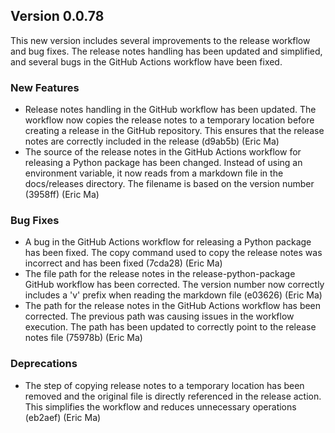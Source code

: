 ## Version 0.0.78

This new version includes several improvements to the release workflow and bug fixes. The release notes handling has been updated and simplified, and several bugs in the GitHub Actions workflow have been fixed.

### New Features

- Release notes handling in the GitHub workflow has been updated. The workflow now copies the release notes to a temporary location before creating a release in the GitHub repository. This ensures that the release notes are correctly included in the release (d9ab5b) (Eric Ma)
- The source of the release notes in the GitHub Actions workflow for releasing a Python package has been changed. Instead of using an environment variable, it now reads from a markdown file in the docs/releases directory. The filename is based on the version number (3958ff) (Eric Ma)

### Bug Fixes

- A bug in the GitHub Actions workflow for releasing a Python package has been fixed. The copy command used to copy the release notes was incorrect and has been fixed (7cda28) (Eric Ma)
- The file path for the release notes in the release-python-package GitHub workflow has been corrected. The version number now correctly includes a 'v' prefix when reading the markdown file (e03626) (Eric Ma)
- The path for the release notes in the GitHub Actions workflow has been corrected. The previous path was causing issues in the workflow execution. The path has been updated to correctly point to the release notes file (75978b) (Eric Ma)

### Deprecations

- The step of copying release notes to a temporary location has been removed and the original file is directly referenced in the release action. This simplifies the workflow and reduces unnecessary operations (eb2aef) (Eric Ma)
